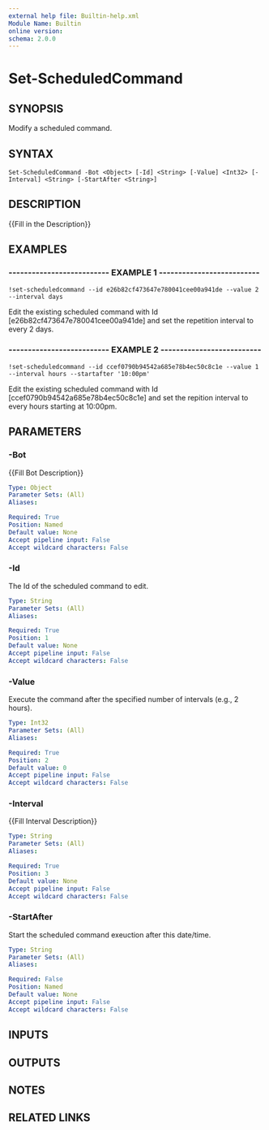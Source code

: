 ```yaml
---
external help file: Builtin-help.xml
Module Name: Builtin
online version: 
schema: 2.0.0
---
```


# Set-ScheduledCommand

## SYNOPSIS
Modify a scheduled command.

## SYNTAX

```
Set-ScheduledCommand -Bot <Object> [-Id] <String> [-Value] <Int32> [-Interval] <String> [-StartAfter <String>]
```

## DESCRIPTION
{{Fill in the Description}}

## EXAMPLES

### -------------------------- EXAMPLE 1 --------------------------
```
!set-scheduledcommand --id e26b82cf473647e780041cee00a941de --value 2 --interval days
```

Edit the existing scheduled command with Id \[e26b82cf473647e780041cee00a941de\] and set the
repetition interval to every 2 days.

### -------------------------- EXAMPLE 2 --------------------------
```
!set-scheduledcommand --id ccef0790b94542a685e78b4ec50c8c1e --value 1 --interval hours --startafter '10:00pm'
```

Edit the existing scheduled command with Id \[ccef0790b94542a685e78b4ec50c8c1e\] and set the
repition interval to every hours starting at 10:00pm.

## PARAMETERS

### -Bot
{{Fill Bot Description}}

```yaml
Type: Object
Parameter Sets: (All)
Aliases: 

Required: True
Position: Named
Default value: None
Accept pipeline input: False
Accept wildcard characters: False
```

### -Id
The Id of the scheduled command to edit.

```yaml
Type: String
Parameter Sets: (All)
Aliases: 

Required: True
Position: 1
Default value: None
Accept pipeline input: False
Accept wildcard characters: False
```

### -Value
Execute the command after the specified number of intervals (e.g., 2 hours).

```yaml
Type: Int32
Parameter Sets: (All)
Aliases: 

Required: True
Position: 2
Default value: 0
Accept pipeline input: False
Accept wildcard characters: False
```

### -Interval
{{Fill Interval Description}}

```yaml
Type: String
Parameter Sets: (All)
Aliases: 

Required: True
Position: 3
Default value: None
Accept pipeline input: False
Accept wildcard characters: False
```

### -StartAfter
Start the scheduled command exeuction after this date/time.

```yaml
Type: String
Parameter Sets: (All)
Aliases: 

Required: False
Position: Named
Default value: None
Accept pipeline input: False
Accept wildcard characters: False
```

## INPUTS

## OUTPUTS

## NOTES

## RELATED LINKS

